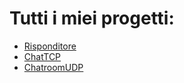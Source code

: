 # Tutti i miei progetti:
- [Risponditore](https://github.com/zuccante/5ID/tree/carraro.alvise/Risponditore)
- [ChatTCP](https://github.com/zuccante/5ID/tree/carraro.alvise/ChatTCP)
- [ChatroomUDP](https://github.com/zuccante/5ID/tree/carraro.alvise/ChatroomUDP)